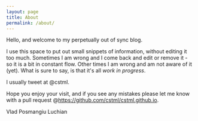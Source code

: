 ```yaml
---
layout: page
title: About
permalink: /about/
---
```


Hello, and welcome to my perpetually out of sync blog.

I use this space to put out small snippets of information, without 
editing it too much. Sometimes I am wrong and I come back and edit
or remove it - so it is a bit in constant flow. Other times I am wrong
and am not aware of it (yet). What is sure to say, is that it's all 
*work in progress*.

I usually tweet at @cstml.

Hope you enjoy your visit, and if you see any mistakes please let me 
know with a pull request @https://github.com/cstml/cstml.github.io. 

Vlad Posmangiu Luchian
